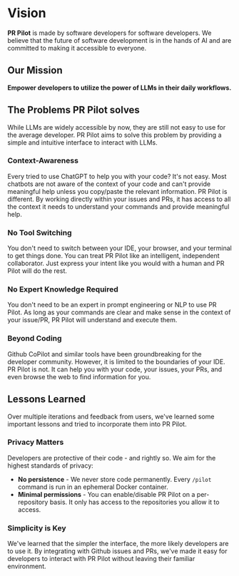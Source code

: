 # Vision

**PR Pilot** is made by software developers for software developers. We believe that the future of software development is in the hands of AI and are committed to making it accessible to everyone.

## Our Mission

**Empower developers to utilize the power of LLMs in their daily workflows.**

## The Problems PR Pilot solves

While LLMs are widely accessible by now, they are still not easy to use for the average developer. PR Pilot aims to solve this problem by providing a simple and intuitive interface to interact with LLMs.

### Context-Awareness
Every tried to use ChatGPT to help you with your code? It's not easy. Most chatbots are not aware of the context of your code and can't provide meaningful help unless you copy/paste the relevant information.
PR Pilot is different. By working directly within your issues and PRs, it has access to all the context it needs to understand your commands and provide meaningful help.

### No Tool Switching
You don't need to switch between your IDE, your browser, and your terminal to get things done. You can treat PR Pilot like an intelligent, 
independent collaborator. Just express your intent like you would with a human and PR Pilot will do the rest.

### No Expert Knowledge Required
You don't need to be an expert in prompt engineering or NLP to use PR Pilot. As long as your commands are clear and make sense 
in the context of your issue/PR, PR Pilot will understand and execute them.

### Beyond Coding
Github CoPilot and similar tools have been groundbreaking for the developer community. However, it is limited to the boundaries of your IDE. PR Pilot is not. It can help you with your code, your issues, your PRs, and even browse the web to find information for you.

## Lessons Learned
Over multiple iterations and feedback from users, we've learned some important lessons and tried to incorporate them into PR Pilot.

### Privacy Matters
Developers are protective of their code - and rightly so. We aim for the highest standards of privacy:
* **No persistence** - We never store code permanently. Every `/pilot` command is run in an ephemeral Docker container.
* **Minimal permissions** - You can enable/disable PR Pilot on a per-repository basis. It only has access to the repositories you allow it to access.

### Simplicity is Key
We've learned that the simpler the interface, the more likely developers are to use it. By integrating with Github issues
and PRs, we've made it easy for developers to interact with PR Pilot without leaving their familiar environment.
